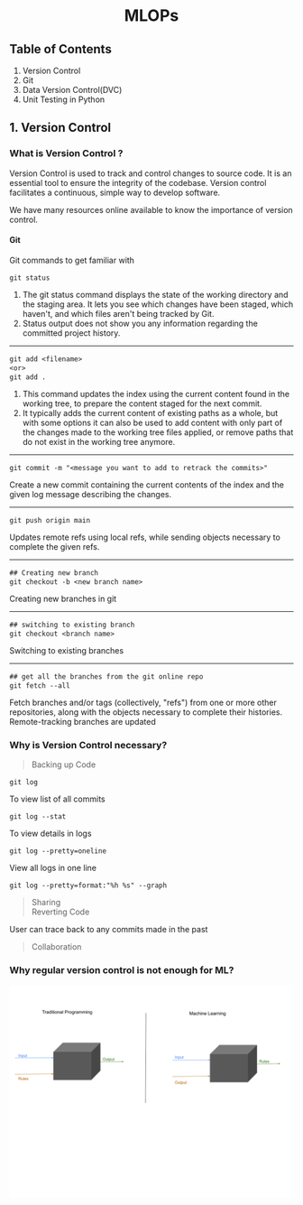 # <center> MLOPs </center> 

## Table of Contents

1. Version Control   
2. Git
3. Data Version Control(DVC)
4. Unit Testing in Python


## 1. Version Control

### What is Version Control ?
     
Version Control is used to track and control changes to source code. It is an essential tool to ensure the integrity of the codebase. Version control facilitates a continuous, simple way to develop software.

We have many resources online available to know the importance of version control. 

#### Git

Git commands to get familiar with   
    
    git status
1. The git status command displays the state of the working directory and the staging area. It lets you see which changes have been staged, which haven't, and which files aren't being tracked by Git. 
2. Status output does not show you any information regarding the committed project history.
_____

    git add <filename>
    <or>
    git add .

1. This command updates the index using the current content found in the working tree, to prepare the content staged for the next commit. 
2. It typically adds the current content of existing paths as a whole, but with some options it can also be used to add content with only part of the changes made to the working tree files applied, or remove paths that do not exist in the working tree anymore.
___

    git commit -m "<message you want to add to retrack the commits>"

Create a new commit containing the current contents of the index and the given log message describing the changes.   
___

    git push origin main 
Updates remote refs using local refs, while sending objects necessary to complete the given refs.   
___  
    ## Creating new branch   
    git checkout -b <new branch name>

Creating new branches in git  
___

    ## switching to existing branch
    git checkout <branch name>
Switching to existing branches
___

    ## get all the branches from the git online repo
    git fetch --all

Fetch branches and/or tags (collectively, "refs") from one or more other repositories, along with the objects necessary to complete their histories. Remote-tracking branches are updated

###  Why is Version Control necessary?
> Backing up Code       
    
    git log
To view list of all commits

    git log --stat
To view details in logs
    
    git log --pretty=oneline
View all logs in one line

    git log --pretty=format:"%h %s" --graph

> Sharing   
> Reverting Code   

User can trace back to any commits made in the past

> Collaboration

### Why regular version control is not enough for ML?
![alt text](images/PROGRAMMINGvsML.png "Title")


